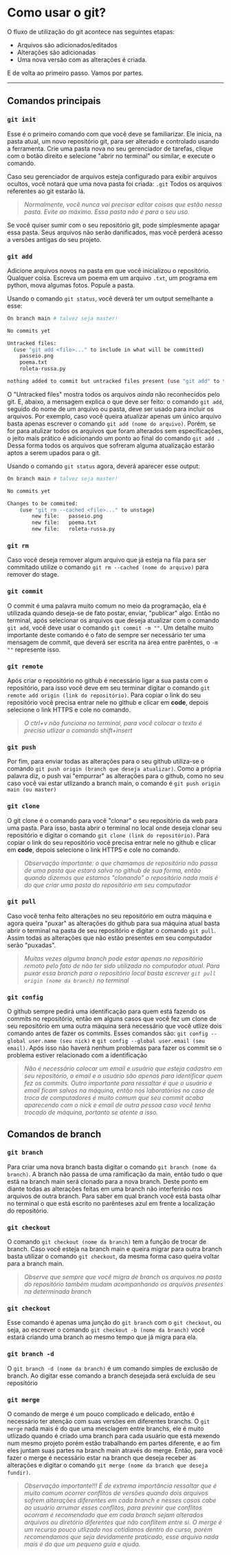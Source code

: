# Como usar o git?

O fluxo de utilização do git acontece nas seguintes etapas:
- Arquivos são adicionados/editados
- Alterações são adicionadas
- Uma nova versão com as alterações é criada.

E de volta ao primeiro passo.
Vamos por partes.

---

## Comandos principais

### `git init`
Esse é o primeiro comando com que você deve se familiarizar.
Ele inicia, na pasta atual, um novo repositório git, para ser alterado e controlado usando a ferramenta. Crie uma pasta nova no seu gerenciador de tarefas, clique com o botão direito e selecione "abrir no terminal" ou similar, e execute o comando.

Caso seu gerenciador de arquivos esteja configurado para exibir arquivos ocultos, você notará que uma nova pasta foi criada: `.git`
Todos os arquivos referentes ao git estarão lá. 

> *Normalmente, você nunca vai precisar editar coisas que estão nessa pasta. Evite ao máximo. Essa pasta não é para o seu uso.*

Se você quiser sumir com o seu repositório git, pode simplesmente apagar essa pasta. Seus arquivos não serão danificados, mas você perderá acesso a versões antigas do seu projeto.

### `git add`
Adicione arquivos novos na pasta em que você inicializou o repositório. Qualquer coisa. Escreva um poema em um arquivo `.txt`, um programa em python, mova algumas fotos. Popule a pasta. 

Usando o comando `git status`, você deverá ter um output semelhante a esse:

```sh
On branch main # talvez seja master!

No commits yet

Untracked files:
  (use "git add <file>..." to include in what will be committed)
	passeio.png
	poema.txt
	roleta-russa.py

nothing added to commit but untracked files present (use "git add" to track)
```

O "Untracked files" mostra todos os arquivos *ainda* não reconhecidos pelo git. E, abaixo, a mensagem explica o que deve ser feito: o comando `git add`, seguido do nome de um arquivo ou pasta, deve ser usado para incluir os arquivos. Por exemplo, caso você queira atualizar apenas um único arquivo basta apenas escrever o comando `git add (nome do arquivo)`. Porém, se for para atulizar todos os arquivos que foram alterados sem especificações, o jeito mais prático é adicionando um ponto ao final do comando `git add .`
Dessa forma todos os arquivos que sofreram alguma atualização estarão aptos a serem upados para o git.

Usando o comando `git status` agora, deverá aparecer esse output:

```sh
On branch main # talvez seja master!

No commits yet

Changes to be commited:
	(use "git rm --cached <file>..." to unstage)
		new file:	passeio.png
		new file:	poema.txt
		new file: 	roleta-russa.py

```

### `git rm`
Caso você deseja remover algum arquivo que já esteja na fila para ser commitado utilize o comando `git rm --cached (nome do arquivo)` para remover do stage.

### `git commit`
O commit é uma palavra muito comum no meio da programação, ela é utilizada quando deseja-se de fato postar, enviar, "publicar" algo. Então no terminal, após selecionar os arquivos que deseja atualizar com o comando `git add`, você deve usar o comando `git commit -m ""`. Um detalhe muito importante deste comando é o fato de sempre ser necessário ter uma mensagem de commit, que deverá ser escrita na área entre parêntes, o `-m ""` represente isso.

### `git remote`
Após criar o repositório no github é necessário ligar a sua pasta com o repositório, para isso você deve em seu terminar digitar o comando `git remote add origin (link do repositório)`. Para copiar o link do seu repositório você precisa entrar nele no github e clicar em **code**, depois selecione o link HTTPS e cole no comando.
> *O ctrl+v não funciona no terminal, para você colocar o texto é preciso utlizar o comando shift+insert*

### `git push`
Por fim, para enviar todas as alterações para o seu github utiliza-se o comando `git push origin (branch que deseja atualizar)`. Como a própria palavra diz, o push vai "empurrar" as alterações para o github, como no seu caso você vai estar utlizando a branch main, o comando é `git push origin main (ou master)`

### `git clone`
O git clone é o comando para você "clonar" o seu repositório da web para uma pasta. Para isso, basta abrir o terminal no local onde deseja clonar seu repositório e digitar o comando `git clone (link do repositório)`. Para copiar o link do seu repositório você precisa entrar nele no github e clicar em **code**, depois selecione o link HTTPS e cole no comando.

> *Observação importante: o que chamamos de repositório não passa de uma pasta que estará salva no github de sua forma, então quando dizemos que estamos "clonando" o repositório nada mais é do que criar uma pasta do repositório em seu computador*

### `git pull`
Caso você tenha feito alterações no seu repositório em outra máquina e agora queira "puxar" as alterações do github para sua máquina atual basta abrir o terminal na pasta de seu repositório e digitar o comando `git pull`. Assim todas as alterações que não estão presentes em seu computador serão "puxadas".
> *Muitas vezes alguma branch pode estar apenas no repositório remoto pelo fato de não ter sido utilizada no computador atual. Para puxar essa branch para o repositório local basta escrever `git pull origin (nome da branch)` no terminal*

### `git config`
O github sempre pedirá uma identificação para quem está fazendo os commits no repositório, então em alguns casos que você fez um clone de seu repositório em uma outra máquina será necessário que você utlize dois comando antes de fazer os commits. Esses comandos são: `git config --global user.name (seu nick)` e `git config --global user.email (seu email)`. Após isso não haverá nenhum problemas para fazer os commit se o problema estiver relacionado com a identificação 
> *Não é necessário colocar um email e usuário que esteja cadastro em seu repositório, o email e o usuário são apenas para identificar quem fez os commits. Outro importante para ressaltar é que o usuário e email ficam salvos na máquina, então nos laboratórios no caso de troca de computadores é muito comum que seu commit acaba aparecendo com o nick e email de outra pessoa caso você tenha trocado de máquina, portanto se atente a isso.*

## Comandos de branch

### `git branch`
Para criar uma nova branch basta digitar o comando `git branch (nome da branch)`. A branch não passa de uma ramificação da main, então tudo o que está na branch main será clonado para a nova branch. Deste ponto em diante todas as alterações feitas em uma branch não interferirão nos arquivos de outra branch. Para saber em qual branch você está basta olhar no terminal o que está escrito no parênteses azul em frente a localização do repositório. 

### `git checkout `
O comando `git checkout (nome da branch)` tem a função de trocar de branch. Caso você esteja na branch main e queira migrar para outra branch basta utilizar o comando `git checkout`, da mesma forma caso queira voltar para a branch main. 
> *Observe que sempre que você migra de branch os arquivos na pasta do repositório também mudam acompanhando os arquivos presentes na determinada branch*

### `git checkout`
Esse comando é apenas uma junção do `git branch` com o `git checkout`, ou seja, ao escrever o comando `git checkout -b (nome da branch)` você estará criando uma branch ao mesmo tempo que já migra para ela.

### `git branch -d`
O `git branch -d (nome da branch)` é um comando simples de exclusão de branch. Ao digitar esse comando a branch desejada será excluída de seu repositório

### `git merge`
O comando de merge é um pouco complicado e delicado, então é necessário ter atenção com suas versões em diferentes branchs. O `git merge` nada mais é do que uma mesclagem entre branchs, ele é muito utlizado quando é criado uma branch para cada usuário que está mexendo num mesmo projeto porém estão trabalhando em partes diferente, e ao fim eles juntam suas partes na branch main através do merge. Então, para você fazer o merge é necessário estar na branch que deseja receber as alterações e digitar o comando `git merge (nome da branch que deseja fundir)`.
> *Observação importante!!! É de extrema importância ressaltar que é muito comum ocorrer conflitos de versões quando dois arquivos sofrem alterações diferentes em cada branch e nesses casos cabe ao usuário arrumar esses conflitos, para previnir que conflitos ocorram é recomendado que em cada branch sejam alterados arquivos ou diretório diferentes que não conflitem entre si. O merge é um recurso pouco utlizado nos cotidianos dentro do curso, porém recomendamos que seja devidamente praticado, esse arquivo nada mais é do que um pequeno guia e ajuda.*

